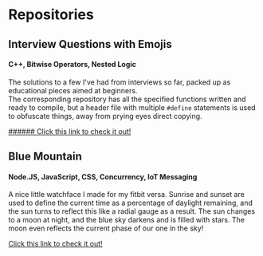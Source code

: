 # Repositories


## Interview Questions with Emojis
#### C++, Bitwise Operators, Nested Logic
The solutions to a few I've had from interviews so far, packed up as educational pieces aimed at beginners.     
The corresponding repository has all the specified functions written and ready to compile, but a header file with multiple `#define` statements is used to obfuscate things, away from prying eyes direct copying.  

[###### Click this link to check it out!](https://Joe-V2.github.io/Interview-Questions-with-Emojis/index.html)  
  
  
  
## Blue Mountain
#### Node.JS, JavaScript, CSS, Concurrency, IoT Messaging
A nice little watchface I made for my fitbit versa.
Sunrise and sunset are used to define the current time as a percentage of daylight remaining, and the sun turns to reflect this like a radial gauge as a result.
The sun changes to a moon at night, and the blue sky darkens and is filled with stars.
The moon even reflects the current phase of our one in the sky! 
  
[Click this link to check it out!](https://Joe-V2.github.io/Blue-Mountain/index.html)  